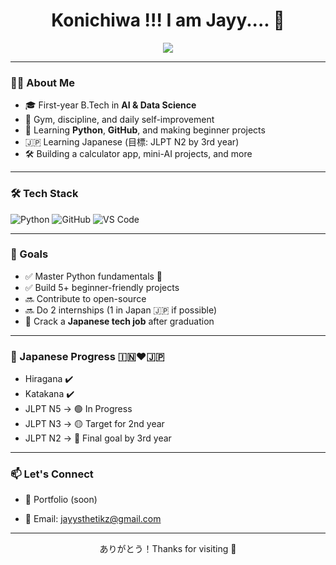 <h1 align="center">Konichiwa !!! I am Jayy.... 👋</h1>

<p align="center">
  <img src="https://readme-typing-svg.demolab.com?font=Fira+Code&size=22&duration=3000&pause=1000&center=true&vCenter=true&width=435&lines=AI+%26+DS+Student+%F0%9F%92%BB;Learning+Japanese+%F0%9F%87%AF%F0%9F%87%B5+%7C+Goal%3A+JLPT+N2;Fitness+Freak+%F0%9F%8F%8B%E2%99%82%EF%B8%8F+%7C+Loves+Coding;Building+Projects+on+Python+%F0%9F%90%8D+%26+AI" />
</p>

---

### 👨‍💻 About Me

- 🎓 First-year B.Tech in **AI & Data Science**  
- 💪 Gym, discipline, and daily self-improvement  
- 🧠 Learning **Python**, **GitHub**, and making beginner projects  
- 🇯🇵 Learning Japanese (目標: JLPT N2 by 3rd year)  
- 🛠️ Building a calculator app, mini-AI projects, and more  

---

### 🛠️ Tech Stack

![Python](https://img.shields.io/badge/Python-3776AB?style=for-the-badge&logo=python&logoColor=white)
![GitHub](https://img.shields.io/badge/GitHub-181717?style=for-the-badge&logo=github&logoColor=white)
![VS Code](https://img.shields.io/badge/VS_Code-007ACC?style=for-the-badge&logo=visual-studio-code&logoColor=white)

---

### 🚀 Goals

- ✅ Master Python fundamentals 🔁  
- ✅ Build 5+ beginner-friendly projects  
- 🔜 Contribute to open-source  
- 🔜 Do 2 internships (1 in Japan 🇯🇵 if possible)  
- 🎯 Crack a **Japanese tech job** after graduation  

---

### 🗾 Japanese Progress 🇮🇳❤️🇯🇵

- Hiragana ✔️  
- Katakana ✔️  
- JLPT N5 → 🟢 In Progress  
- JLPT N3 → 🟡 Target for 2nd year  
- JLPT N2 → 🔴 Final goal by 3rd year

---

### 📫 Let's Connect

- 💼 Portfolio (soon)
  
- 📩 Email: jayysthetikz@gmail.com

---

<p align="center">ありがとう！Thanks for visiting 🙏</p>
